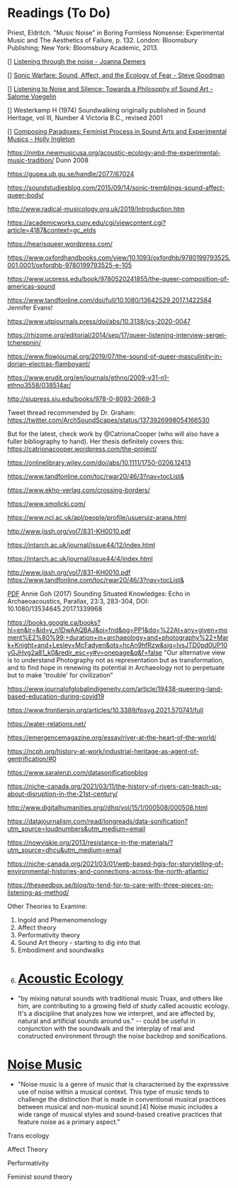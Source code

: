 # Readings (To Do)

Priest, Eldritch. "Music Noise" in Boring Formless Nonsense: Experimental Music and The Aesthetics of Failure, p. 132. London: Bloomsbury Publishing; New York: Bloomsbury Academic, 2013.

[] [Listening through the noise - Joanna Demers](https://global.oup.com/academic/product/listening-through-the-noise-9780195387667?cc=ca&lang=en&)

[] [Sonic Warfare: Sound, Affect, and the Ecology of Fear - Steve Goodman](https://ethnomusicologyreview.ucla.edu/journal/volume/16/piece/466)

[] [Listening to Noise and Silence: Towards a Philosophy of Sound Art - Salome Voegelin](https://front.bc.ca/thefront/wp-content/uploads/2017/11/salome-voegelin-listening-to-noise-and-silence-excerpt.pdf)

[] Westerkamp H (1974) Soundwalking originally published in Sound Heritage, vol III, Number 4 Victoria B.C., revised 2001



[] [Composing Paradoxes: Feminist Process in Sound Arts and Experimental Musics - Holly Ingleton](https://openaccess.city.ac.uk/id/eprint/17510/1/Ingleton,%20Holly%20(redacted).pdf)

https://nmbx.newmusicusa.org/acoustic-ecology-and-the-experimental-music-tradition/ Dunn 2008

https://gupea.ub.gu.se/handle/2077/67024

https://soundstudiesblog.com/2015/09/14/sonic-tremblings-sound-affect-queer-body/

http://www.radical-musicology.org.uk/2019/Introduction.htm

https://academicworks.cuny.edu/cgi/viewcontent.cgi?article=4187&context=gc_etds

https://hearisqueer.wordpress.com/

https://www.oxfordhandbooks.com/view/10.1093/oxfordhb/9780199793525.001.0001/oxfordhb-9780199793525-e-105

https://www.ucpress.edu/book/9780520241855/the-queer-composition-of-americas-sound

https://www.tandfonline.com/doi/full/10.1080/13642529.2017.1422584  Jennifer Evans!

https://www.utpjournals.press/doi/abs/10.3138/jcs-2020-0047

https://rhizome.org/editorial/2014/sep/17/queer-listening-interview-sergei-tcherepnin/

https://www.flowjournal.org/2019/07/the-sound-of-queer-masculinity-in-dorian-electras-flamboyant/

https://www.erudit.org/en/journals/ethno/2009-v31-n1-ethno3558/038514ar/

http://siupress.siu.edu/books/978-0-8093-2669-3

Tweet thread recommended by Dr. Graham: https://twitter.com/ArchSoundScapes/status/1373926998054166530



But for the latest, check  work by @CatrionaCooper (who will also have a fuller bibliography to hand). Her thesis definitely covers this: https://catrionacooper.wordpress.com/the-project/

https://onlinelibrary.wiley.com/doi/abs/10.1111/1750-0206.12413

https://www.tandfonline.com/toc/rwar20/46/3?nav=tocList&

https://www.ekho-verlag.com/crossing-borders/

https://www.smolicki.com/

https://www.ncl.ac.uk/apl/people/profile/usueruiz-arana.html

http://www.ijssh.org/vol7/831-KH0010.pdf

https://intarch.ac.uk/journal/issue44/12/index.html

https://intarch.ac.uk/journal/issue44/4/index.html

http://www.ijssh.org/vol7/831-KH0010.pdf
https://www.tandfonline.com/toc/rwar20/46/3?nav=tocList&

[PDF](https://www.tandfonline.com/doi/abs/10.1080/13534645.2017.1339968?journalCode=tpar20) Annie Goh (2017) Sounding Situated Knowledges: Echo in Archaeoacoustics,
Parallax, 23:3, 283-304, DOI: 10.1080/13534645.2017.1339968

https://books.google.ca/books?hl=en&lr=&id=y_n1DwAAQBAJ&oi=fnd&pg=PP1&dq=%22At+any+given+moment%E2%80%99:+duration+in+archaeology+and+photography%22+Mark+Knight+and+Lesley+McFadyen&ots=hcAn9hfRzw&sig=lvsJTD0pd0UP10yGJHvg2a81_k0&redir_esc=y#v=onepage&q&f=false "Our alternative view is to understand Photography not as representation but as transformation, and to find hope in renewing its potential in Archaeology not to perpetuate but to make 'trouble' for civilization"

https://www.journalofglobalindigeneity.com/article/19438-queering-land-based-education-during-covid19

https://www.frontiersin.org/articles/10.3389/fpsyg.2021.570741/full

https://water-relations.net/

https://emergencemagazine.org/essay/river-at-the-heart-of-the-world/


https://ncph.org/history-at-work/industrial-heritage-as-agent-of-gentrification/#0

https://www.saralenzi.com/datasonificationblog

https://niche-canada.org/2021/03/11/the-history-of-rivers-can-teach-us-about-disruption-in-the-21st-century/

http://www.digitalhumanities.org//dhq/vol/15/1/000508/000508.html

https://datajournalism.com/read/longreads/data-sonification?utm_source=loudnumbers&utm_medium=email


https://nowviskie.org/2013/resistance-in-the-materials/?utm_source=dhcu&utm_medium=email


https://niche-canada.org/2021/03/01/web-based-hgis-for-storytelling-of-environmental-histories-and-connections-across-the-north-atlantic/

https://theseedbox.se/blog/to-tend-for-to-care-with-three-pieces-on-listening-as-method/




Other Theories to Examine:
1. Ingold and Phemenomenology
2. Affect theory
3. Performativity theory
4. Sound Art theory - starting to dig into that
5. Embodiment and soundwalks
6. # [Acoustic Ecology](https://web.archive.org/web/20060623010253/http://www.canadiangeographic.ca/magazine/jf06/indepth/science.asp)
- "by mixing natural sounds with traditional music Truax, and others like him, are contributing to a growing field of study called acoustic ecology. It's a discipline that analyzes how we interpret, and are affected by, natural and artificial sounds around us." -- could be useful in conjunction with the soundwalk and the interplay of real and constructed environment through the noise backdrop and sonifications.

# [Noise Music](https://en.wikipedia.org/wiki/Noise_music)
- "Noise music is a genre of music that is characterised by the expressive use of noise within a musical context. This type of music tends to challenge the distinction that is made in conventional musical practices between musical and non-musical sound.[4] Noise music includes a wide range of musical styles and sound-based creative practices that feature noise as a primary aspect."


Trans ecology

Affect Theory

Performativity

Feminist sound theory

